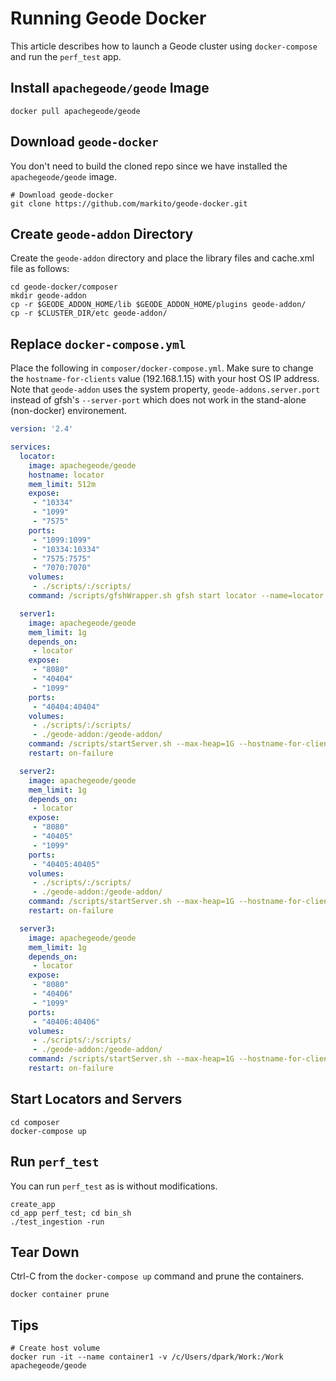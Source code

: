# Running Geode Docker

This article describes how to launch a Geode cluster using `docker-compose` and run the `perf_test` app.

## Install `apachegeode/geode` Image

```console
docker pull apachegeode/geode
```

## Download `geode-docker`

You don't need to build the cloned repo since we have installed the `apachegeode/geode` image.

```console
# Download geode-docker
git clone https://github.com/markito/geode-docker.git
```

## Create `geode-addon` Directory

Create the `geode-addon` directory and place the library files and cache.xml file as follows:

```console
cd geode-docker/composer
mkdir geode-addon
cp -r $GEODE_ADDON_HOME/lib $GEODE_ADDON_HOME/plugins geode-addon/
cp -r $CLUSTER_DIR/etc geode-addon/
```

## Replace `docker-compose.yml`

Place the following in `composer/docker-compose.yml`. Make sure to change the `hostname-for-clients` value (192.168.1.15) with your host OS IP address. Note that `geode-addon` uses the system property, `geode-addons.server.port` instead of gfsh's `--server-port` which does not work in the stand-alone (non-docker) environement.

```yaml
version: '2.4'

services:
  locator:
    image: apachegeode/geode
    hostname: locator
    mem_limit: 512m
    expose:
     - "10334"
     - "1099"
     - "7575"
    ports:
     - "1099:1099"
     - "10334:10334"
     - "7575:7575"
     - "7070:7070"
    volumes:
     - ./scripts/:/scripts/
    command: /scripts/gfshWrapper.sh gfsh start locator --name=locator --mcast-port=0

  server1:
    image: apachegeode/geode
    mem_limit: 1g
    depends_on:
     - locator
    expose:
     - "8080"
     - "40404"
     - "1099"
    ports:
     - "40404:40404"
    volumes:
     - ./scripts/:/scripts/
     - ./geode-addon:/geode-addon/
    command: /scripts/startServer.sh --max-heap=1G --hostname-for-clients=192.168.1.15 --classpath=/geode-addon/lib/*:/geode-addon/plugins/* --cache-xml-file=/geode-addon/etc/cache.xml --J=-Dgeode-addon.server.port=40404
    restart: on-failure

  server2:
    image: apachegeode/geode
    mem_limit: 1g
    depends_on:
     - locator
    expose:
     - "8080"
     - "40405"
     - "1099"
    ports:
     - "40405:40405"
    volumes:
     - ./scripts/:/scripts/
     - ./geode-addon:/geode-addon/
    command: /scripts/startServer.sh --max-heap=1G --hostname-for-clients=192.168.1.15 --classpath=/geode-addon/lib/*:/geode-addon/plugins/* --cache-xml-file=/geode-addon/etc/cache.xml --J=-Dgeode-addon.server.port=40405
    restart: on-failure

  server3:
    image: apachegeode/geode
    mem_limit: 1g
    depends_on:
     - locator
    expose:
     - "8080"
     - "40406"
     - "1099"
    ports:
     - "40406:40406"
    volumes:
     - ./scripts/:/scripts/
     - ./geode-addon:/geode-addon/
    command: /scripts/startServer.sh --max-heap=1G --hostname-for-clients=192.168.1.15 --classpath=/geode-addon/lib/*:/geode-addon/plugins/* --cache-xml-file=/geode-addon/etc/cache.xml --J=-Dgeode-addon.server.port=40406
    restart: on-failure
```

## Start Locators and Servers

```console
cd composer
docker-compose up
```

## Run `perf_test`

You can run `perf_test` as is without modifications.

```console
create_app
cd_app perf_test; cd bin_sh
./test_ingestion -run
```

## Tear Down

Ctrl-C from the `docker-compose up` command and prune the containers.

```console
docker container prune
```

## Tips

```console
# Create host volume
docker run -it --name container1 -v /c/Users/dpark/Work:/Work apachegeode/geode
```